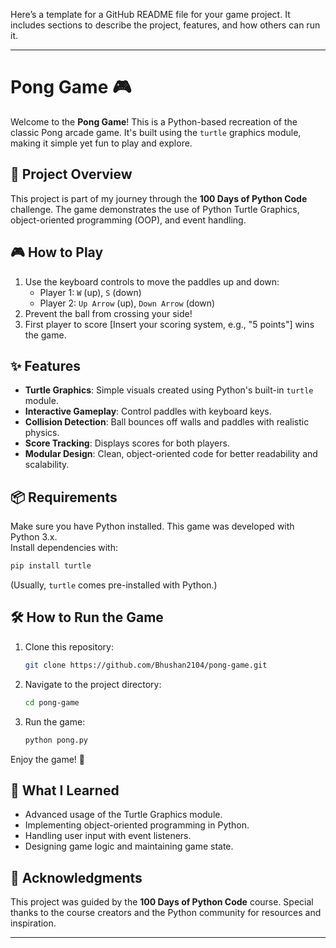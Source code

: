 Here’s a template for a GitHub README file for your game project. It includes sections to describe the project, features, and how others can run it.

---

# Pong Game 🎮

Welcome to the **Pong Game**! This is a Python-based recreation of the classic Pong arcade game. It's built using the `turtle` graphics module, making it simple yet fun to play and explore.

## 🚀 Project Overview

This project is part of my journey through the **100 Days of Python Code** challenge. The game demonstrates the use of Python Turtle Graphics, object-oriented programming (OOP), and event handling.

## 🎮 How to Play

1. Use the keyboard controls to move the paddles up and down:
   - Player 1: `W` (up), `S` (down)
   - Player 2: `Up Arrow` (up), `Down Arrow` (down)
2. Prevent the ball from crossing your side!
3. First player to score [Insert your scoring system, e.g., "5 points"] wins the game.

## ✨ Features

- **Turtle Graphics**: Simple visuals created using Python's built-in `turtle` module.
- **Interactive Gameplay**: Control paddles with keyboard keys.
- **Collision Detection**: Ball bounces off walls and paddles with realistic physics.
- **Score Tracking**: Displays scores for both players.
- **Modular Design**: Clean, object-oriented code for better readability and scalability.

## 📦 Requirements

Make sure you have Python installed. This game was developed with Python 3.x.  
Install dependencies with:

```bash
pip install turtle
```

(Usually, `turtle` comes pre-installed with Python.)

## 🛠️ How to Run the Game

1. Clone this repository:
   ```bash
   git clone https://github.com/Bhushan2104/pong-game.git
   ```
2. Navigate to the project directory:
   ```bash
   cd pong-game
   ```
3. Run the game:
   ```bash
   python pong.py
   ```

Enjoy the game! 🎉

## 📖 What I Learned

- Advanced usage of the Turtle Graphics module.
- Implementing object-oriented programming in Python.
- Handling user input with event listeners.
- Designing game logic and maintaining game state.

## 🙌 Acknowledgments

This project was guided by the **100 Days of Python Code** course. Special thanks to the course creators and the Python community for resources and inspiration.

---
